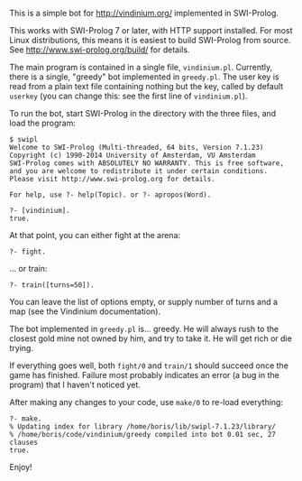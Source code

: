 This is a simple bot for http://vindinium.org/ implemented in SWI-Prolog.

This works with SWI-Prolog 7 or later, with HTTP support installed.
For most Linux distributions, this means it is easiest to build SWI-Prolog from source. See http://www.swi-prolog.org/build/ for details.

The main program is contained in a single file, `vindinium.pl`. Currently, there is a single, "greedy" bot implemented in `greedy.pl`. The user key is read from a plain text file containing nothing but the key, called by default `userkey` (you can change this: see the first line of `vindinium.pl`).

To run the bot, start SWI-Prolog in the directory with the three files, and load the program:

~~~
$ swipl
Welcome to SWI-Prolog (Multi-threaded, 64 bits, Version 7.1.23)
Copyright (c) 1990-2014 University of Amsterdam, VU Amsterdam
SWI-Prolog comes with ABSOLUTELY NO WARRANTY. This is free software,
and you are welcome to redistribute it under certain conditions.
Please visit http://www.swi-prolog.org for details.

For help, use ?- help(Topic). or ?- apropos(Word).

?- [vindinium].
true.
~~~

At that point, you can either fight at the arena:

~~~
?- fight.
~~~

... or train:

~~~
?- train([turns=50]).
~~~

You can leave the list of options empty, or supply number of turns and a map (see the Vindinium documentation).

The bot implemented in `greedy.pl` is... greedy. He will always rush to the closest gold mine not owned by him, and try to take it. He will get rich or die trying.

If everything goes well, both `fight/0` and `train/1` should succeed once the game has finished. Failure most probably indicates an error (a bug in the program) that I haven't noticed yet.

After making any changes to your code, use `make/0` to re-load everything:

~~~
?- make.
% Updating index for library /home/boris/lib/swipl-7.1.23/library/
% /home/boris/code/vindinium/greedy compiled into bot 0.01 sec, 27 clauses
true.
~~~

Enjoy!
